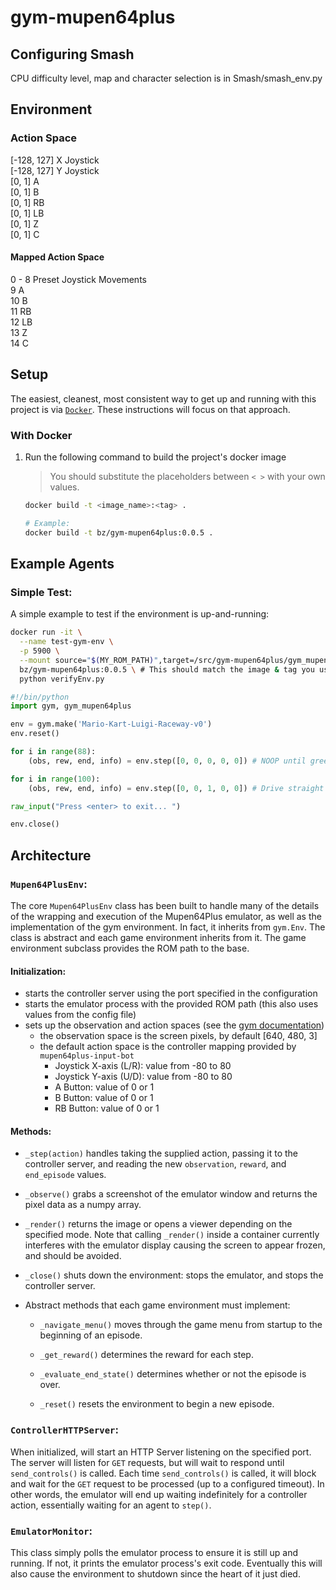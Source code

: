 # gym-mupen64plus

## Configuring Smash
CPU difficulty level, map and character selection is in Smash/smash_env.py

## Environment
### Action Space
[-128, 127] X Joystick  
[-128, 127] Y Joystick  
[0, 1] A  
[0, 1] B  
[0, 1] RB  
[0, 1] LB  
[0, 1] Z  
[0, 1] C  

#### Mapped Action Space
0 - 8 Preset Joystick Movements  
9 A  
10 B  
11 RB  
12 LB  
13 Z  
14 C  

## Setup

The easiest, cleanest, most consistent way to get up and running with this project is via [`Docker`](https://docs.docker.com/). These instructions will focus on that approach.

### With Docker

1. Run the following command to build the project's docker image

    > You should substitute the placeholders between `< >` with your own values.

    ```sh
    docker build -t <image_name>:<tag> .
    ```
    ```sh
    # Example:
    docker build -t bz/gym-mupen64plus:0.0.5 .
    ```

## Example Agents

### Simple Test:
A simple example to test if the environment is up-and-running:
```sh
docker run -it \
  --name test-gym-env \
  -p 5900 \
  --mount source="$(MY_ROM_PATH)",target=/src/gym-mupen64plus/gym_mupen64plus/ROMs,type=bind \
  bz/gym-mupen64plus:0.0.5 \ # This should match the image & tag you used during setup
  python verifyEnv.py
```

```python
#!/bin/python
import gym, gym_mupen64plus

env = gym.make('Mario-Kart-Luigi-Raceway-v0')
env.reset()

for i in range(88):
    (obs, rew, end, info) = env.step([0, 0, 0, 0, 0]) # NOOP until green light

for i in range(100):
    (obs, rew, end, info) = env.step([0, 0, 1, 0, 0]) # Drive straight

raw_input("Press <enter> to exit... ")

env.close()
```


## Architecture

### `Mupen64PlusEnv`:

The core `Mupen64PlusEnv` class has been built to handle many of the details of the wrapping and execution of the Mupen64Plus emulator, as well as the implementation of the gym environment. In fact, it inherits from `gym.Env`. The class is abstract and each game environment inherits from it. The game environment subclass provides the ROM path to the base.

#### Initialization:
* starts the controller server using the port specified in the configuration
* starts the emulator process with the provided ROM path (this also uses values from the config file)
* sets up the observation and action spaces (see the [gym documentation](https://gym.openai.com/docs))
    * the observation space is the screen pixels, by default [640, 480, 3]
    * the default action space is the controller mapping provided by `mupen64plus-input-bot`
        * Joystick X-axis (L/R): value from -80 to 80
        * Joystick Y-axis (U/D): value from -80 to 80
        * A Button: value of 0 or 1
        * B Button: value of 0 or 1
        * RB Button: value of 0 or 1

#### Methods:
* `_step(action)` handles taking the supplied action, passing it to the controller server, and reading the new `observation`, `reward`, and `end_episode` values.

* `_observe()` grabs a screenshot of the emulator window and returns the pixel data as a numpy array.

* `_render()` returns the image or opens a viewer depending on the specified mode. Note that calling `_render()` inside a container currently interferes with the emulator display causing the screen to appear frozen, and should be avoided.

* `_close()` shuts down the environment: stops the emulator, and stops the controller server.

* Abstract methods that each game environment must implement:
    * `_navigate_menu()` moves through the game menu from startup to the beginning of an episode.

    * `_get_reward()` determines the reward for each step.

    * `_evaluate_end_state()` determines whether or not the episode is over.

    * `_reset()` resets the environment to begin a new episode.

### `ControllerHTTPServer`:

When initialized, will start an HTTP Server listening on the specified port. The server will listen for `GET` requests, but will wait to respond until `send_controls()` is called. Each time `send_controls()` is called, it will block and wait for the `GET` request to be processed (up to a configured timeout). In other words, the emulator will end up waiting indefinitely for a controller action, essentially waiting for an agent to `step()`.

### `EmulatorMonitor`:

This class simply polls the emulator process to ensure it is still up and running. If not, it prints the emulator process's exit code. Eventually this will also cause the environment to shutdown since the heart of it just died.

